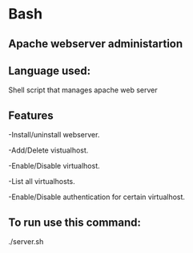 # Bash

## Apache webserver administartion

## Language used:
Shell script that manages apache web server

## Features

 -Install/uninstall webserver.
 
 -Add/Delete vistualhost.
 
 -Enable/Disable virtualhost.
 
 -List all virtualhosts.
 
 -Enable/Disable authentication for certain virtualhost.

## To run use this command:
./server.sh
